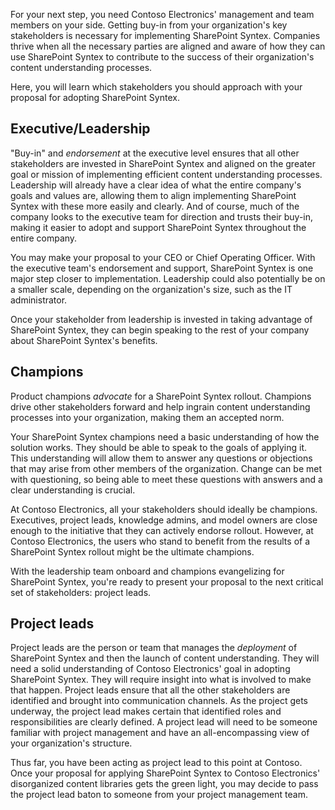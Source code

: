 For your next step, you need Contoso Electronics' management and team members on your side. Getting buy-in from your organization's key stakeholders is necessary for implementing SharePoint Syntex. Companies thrive when all the necessary parties are aligned and aware of how they can use SharePoint Syntex to contribute to the success of their organization's content understanding processes.

Here, you will learn which stakeholders you should approach with your proposal for adopting SharePoint Syntex.  

## Executive/Leadership

"Buy-in" and _endorsement_ at the executive level ensures that all other stakeholders are invested in SharePoint Syntex and aligned on the greater goal or mission of implementing efficient content understanding processes. Leadership will already have a clear idea of what the entire company's goals and values are, allowing them to align implementing SharePoint Syntex with these more easily and clearly. And of course, much of the company looks to the executive team for direction and trusts their buy-in, making it easier to adopt and support SharePoint Syntex throughout the entire company.  

You may make your proposal to your CEO or Chief Operating Officer. With the executive team's endorsement and support, SharePoint Syntex is one major step closer to implementation. Leadership could also potentially be on a smaller scale, depending on the organization's size, such as the IT administrator.

Once your stakeholder from leadership is invested in taking advantage of SharePoint Syntex, they can begin speaking to the rest of your company about SharePoint Syntex's benefits.

## Champions

Product champions _advocate_ for a SharePoint Syntex rollout. Champions drive other stakeholders forward and help ingrain content understanding processes into your organization, making them an accepted norm.  

Your SharePoint Syntex champions need a basic understanding of how the solution works. They should be able to speak to the goals of applying it. This understanding will allow them to answer any questions or objections that may arise from other members of the organization. Change can be met with questioning, so being able to meet these questions with answers and a clear understanding is crucial.  

At Contoso Electronics, all your stakeholders should ideally be champions. Executives, project leads, knowledge admins, and model owners are close enough to the initiative that they can actively endorse rollout. However, at Contoso Electronics, the users who stand to benefit from the results of a SharePoint Syntex rollout might be the ultimate champions.  

With the leadership team onboard and champions evangelizing for SharePoint Syntex, you're ready to present your proposal to the next critical set of stakeholders: project leads.

## Project leads

Project leads are the person or team that manages the _deployment_ of SharePoint Syntex and then the launch of content understanding. They will need a solid understanding of Contoso Electronics' goal in adopting SharePoint Syntex. They will require insight into what is involved to make that happen. Project leads ensure that all the other stakeholders are identified and brought into communication channels. As the project gets underway, the project lead makes certain that identified roles and responsibilities are clearly defined. A project lead will need to be someone familiar with project management and have an all-encompassing view of your organization's structure.

Thus far, you have been acting as project lead to this point at Contoso. Once your proposal for applying SharePoint Syntex to Contoso Electronics' disorganized content libraries gets the green light, you may decide to pass the project lead baton to someone from your project management team.  
